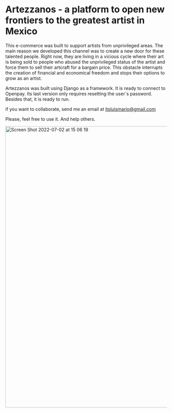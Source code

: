 
# Artezzanos - a platform to open new frontiers to the greatest artist in Mexico

This e-commerce was built to support artists from unprivileged areas. The main reason we developed this channel was to create a new door for these talented people. Right now, they are living in a vicious cycle where their art is being sold to people who abused the unprivileged status of the artist and force them to sell their artcraft for a bargain price. This obstacle interrupts the creation of financial and economical freedom and stops their options to grow as an artist.

Artezzanos was built using Django as a framework. It is ready to connect to Openpay. Its last version only requires resetting the user´s password. Besides that, it is ready to run. 

if you want to collaborate, send me an email at itsluismario@gmail.com

Please, feel free to use it. And help others. 


<img width="876" alt="Screen Shot 2022-07-02 at 15 06 19" src="https://user-images.githubusercontent.com/65731503/177014678-8596b475-6246-440d-ba3d-051528acf147.png">